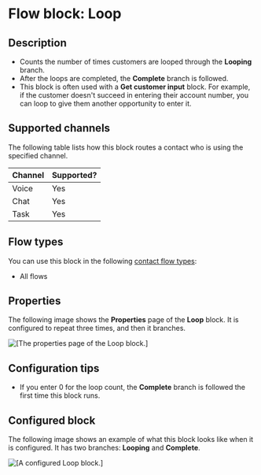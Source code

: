 # Flow block: Loop<a name="loop"></a>

## Description<a name="loop-description"></a>
+ Counts the number of times customers are looped through the **Looping** branch\.
+ After the loops are completed, the **Complete** branch is followed\. 
+ This block is often used with a **Get customer input** block\. For example, if the customer doesn't succeed in entering their account number, you can loop to give them another opportunity to enter it\. 

## Supported channels<a name="loop-channels"></a>

The following table lists how this block routes a contact who is using the specified channel\. 


| Channel | Supported? | 
| --- | --- | 
| Voice | Yes | 
| Chat | Yes | 
| Task | Yes | 

## Flow types<a name="loop-types"></a>

You can use this block in the following [contact flow types](create-contact-flow.md#contact-flow-types):
+ All flows

## Properties<a name="loop-properties"></a>

The following image shows the **Properties** page of the **Loop** block\. It is configured to repeat three times, and then it branches\.

![\[The properties page of the Loop block.\]](http://docs.aws.amazon.com/connect/latest/adminguide/images/loop-properties.png)

## Configuration tips<a name="loop-tips"></a>
+ If you enter 0 for the loop count, the **Complete** branch is followed the first time this block runs\.

## Configured block<a name="loop-configured"></a>

The following image shows an example of what this block looks like when it is configured\. It has two branches: **Looping** and **Complete**\.

![\[A configured Loop block.\]](http://docs.aws.amazon.com/connect/latest/adminguide/images/loop-configured.png)